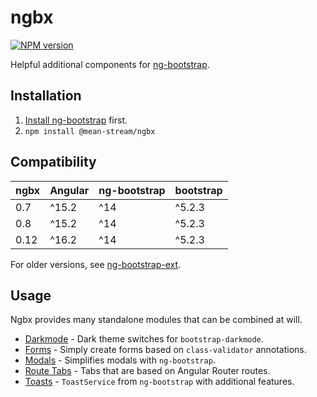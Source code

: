 # ngbx

[![NPM version](https://badge.fury.io/js/@mean-stream%2Fngbx.svg)](https://www.npmjs.com/package/@mean-stream/ngbx)

Helpful additional components for [ng-bootstrap](https://ng-bootstrap.github.io).

## Installation

1. [Install ng-bootstrap](https://ng-bootstrap.github.io/#/getting-started#installation) first.
2. `npm install @mean-stream/ngbx`

## Compatibility

| ngbx | Angular | ng-bootstrap | bootstrap |
|------|---------|--------------|-----------|
| 0.7  | ^15.2   | ^14          | ^5.2.3    |
| 0.8  | ^15.2   | ^14          | ^5.2.3    |
| 0.12 | ^16.2   | ^14          | ^5.2.3    |

For older versions, see [ng-bootstrap-ext](https://github.com/Clashsoft/ng-bootstrap-ext#compatibility).

## Usage

Ngbx provides many standalone modules that can be combined at will.

- [Darkmode](./src/lib/darkmode) - Dark theme switches for `bootstrap-darkmode`.
- [Forms](./src/lib/forms) - Simply create forms based on `class-validator` annotations.
- [Modals](./src/lib/modal) - Simplifies modals with `ng-bootstrap`.
- [Route Tabs](./src/lib/route-tabs) - Tabs that are based on Angular Router routes.
- [Toasts](./src/lib/toast) - `ToastService` from `ng-bootstrap` with additional features.
